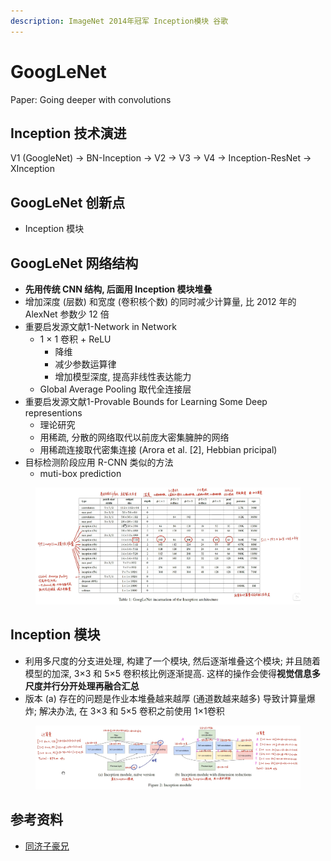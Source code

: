 ```yaml
---
description: ImageNet 2014年冠军 Inception模块 谷歌
---
```


# GoogLeNet

Paper: Going deeper with convolutions

## Inception 技术演进

V1 (GoogleNet) → BN-Inception → V2 → V3 → V4 → Inception-ResNet → XInception

## GoogLeNet 创新点

* Inception 模块

## GoogLeNet 网络结构

* **先用传统 CNN 结构, 后面用 Inception 模块堆叠**
* 增加深度 (层数) 和宽度 (卷积核个数) 的同时减少计算量, 比 2012 年的 AlexNet 参数少 12 倍
* 重要启发源文献1-Network in Network&#x20;
  * 1 × 1 卷积 + ReLU
    * 降维
    * 减少参数运算律
    * 增加模型深度, 提高非线性表达能力
  * Global Average Pooling 取代全连接层
* 重要启发源文献1-Provable Bounds for Learning Some Deep representions
  * 理论研究
  * 用稀疏, 分散的网络取代以前庞大密集臃肿的网络
  * 用稀疏连接取代密集连接 (Arora et al. \[2], Hebbian pricipal)
* 目标检测阶段应用 R-CNN 类似的方法
  * muti-box prediction

<figure><img src="../../.gitbook/assets/image (29).png" alt=""><figcaption></figcaption></figure>

## Inception 模块

* 利用多尺度的分支进处理, 构建了一个模块, 然后逐渐堆叠这个模块; 并且随着模型的加深, 3×3 和 5×5 卷积核比例逐渐提高. 这样的操作会使得**视觉信息多尺度并行分开处理再融合汇总**
* 版本 (a) 存在的问题是作业本堆叠越来越厚 (通道数越来越多) 导致计算量爆炸; 解决办法, 在 3×3 和 5×5 卷积之前使用 1×1卷积

<figure><img src="../../.gitbook/assets/image (27).png" alt=""><figcaption></figcaption></figure>



## 参考资料

* [同济子豪兄](https://www.bilibili.com/video/BV17g411L7Se/?p=2\&spm\_id\_from=pageDriver\&vd\_source=4afb0374462e2a6a5fe3309f3b19500d)
